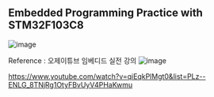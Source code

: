 ## Embedded Programming Practice with STM32F103C8

![image](https://github.com/user-attachments/assets/c4ffca69-f8e8-4d73-beaa-b9745a4cab4d)


Reference : 오제이튜브 임베디드 실전 강의
![image](https://github.com/user-attachments/assets/6518ba88-ccb2-4e67-9640-6ad9ded015a4)

https://www.youtube.com/watch?v=qiEqkPlMgt0&list=PLz--ENLG_8TNjRg1OtyFBvUyV4PHaKwmu
